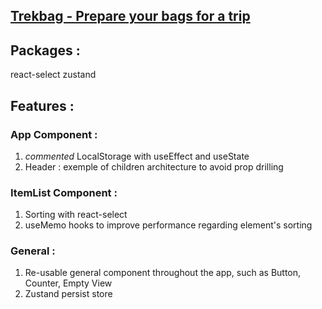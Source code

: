## <ins>Trekbag - Prepare your bags for a trip</ins>

## Packages :

react-select
zustand

## Features :

### App Component :

1. _commented_ LocalStorage with useEffect and useState
2. Header : exemple of children architecture to avoid prop drilling

### ItemList Component :

1. Sorting with react-select
2. useMemo hooks to improve performance regarding element's sorting

### General :

1. Re-usable general component throughout the app, such as Button, Counter, Empty View
2. Zustand persist store
